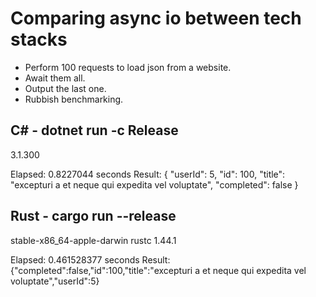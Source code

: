 # Comparing async io between tech stacks

* Perform 100 requests to load json from a website.
* Await them all.
* Output the last one.
* Rubbish benchmarking.

## C# - dotnet run -c Release

3.1.300

Elapsed: 0.8227044 seconds
Result: {
  "userId": 5,
  "id": 100,
  "title": "excepturi a et neque qui expedita vel voluptate",
  "completed": false
}

## Rust - cargo run --release

stable-x86_64-apple-darwin
rustc 1.44.1

Elapsed: 0.461528377 seconds
Result: {"completed":false,"id":100,"title":"excepturi a et neque qui expedita vel voluptate","userId":5}
